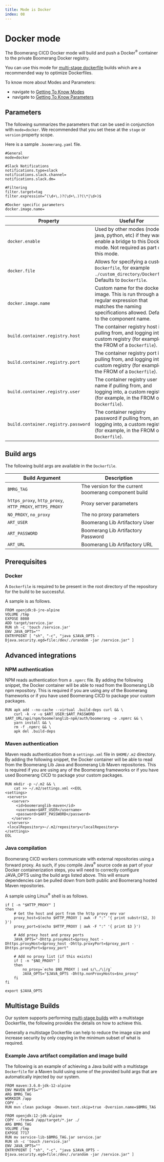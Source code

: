 ```yaml
---
title: Mode is Docker
index: 08
---
```


# Docker mode

The Boomerang CICD Docker mode will build and push a Docker<sup>®</sup> container to the private Boomerang Docker registry.

You can use this mode for [multi-stage dockerfile](https://docs.docker.com/develop/develop-images/multistage-build/) builds which are a recommended way to optimize Dockerfiles.

To know more about Modes and Parameters:
- navigate to [Getting To Know Modes](/boomerang-cicd/getting-to-know/modes)
- navigate to [Getting To Know Parameters](/boomerang-cicd/getting-to-know/parameters)

## Parameters

The following summarizes the parameters that can be used in conjunction with `mode=docker`. We recommended that you set these at the `stage` or `version` property scope.

Here is a sample `.boomerang.yaml` file.

```
#General
mode=docker

#Slack Notifications
notifications.type=slack
notifications.slack.channel=
notifications.slack.dm=

#Filtering
filter.target=tag
filter.expression=^(\d+\.)?(\d+\.)?(\*|\d+)$

#Docker specific parameters
docker.image.name=
```

| Property | Useful For |
| --- | --- |
| `docker.enable` | Used by other modes (nodejs, java, python, etc) if they want to enable a bridge to this Docker mode. Not required as part of this mode. |
| `docker.file` | Allows for specifying a custom `Dockerfile`, for example `./custom_directory/Dockerfile`. Defaults to `Dockerfile`. |
| `docker.image.name` | Custom name for the docker image. This is run through a regular expression that matches the naming specifications allowed. Defaults to the component name. |
| `build.container.registry.host` | The container registry host if pulling from, and logging into, a custom registry (for example, in the FROM of a `Dockerfile`). |
| `build.container.registry.port` | The container registry port if pulling from, and logging into, a custom registry (for example, in the FROM of a `Dockerfile`). |
| `build.container.registry.user` | The container registry user name if pulling from, and logging into, a custom registry (for example, in the FROM of a `Dockerfile`). |
| `build.container.registry.password` | The container registry password if pulling from, and logging into, a custom registry (for example, in the FROM of a `Dockerfile`). |

## Build args

The following build args are available in the `Dockerfile`.

| Build Argument | Description |
| --- | --- |
| `BMRG_TAG` | The version for the current boomerang component build |
| `https_proxy`, `http_proxy`, `HTTP_PROXY`, `HTTPS_PROXY` | Proxy server parameters |
| `NO_PROXY`, `no_proxy` | The no proxy parameters |
| `ART_USER` | Boomerang Lib Artifactory User |
| `ART_PASSWORD` | Boomerang Lib Artifactory Password |
| `ART_URL` | Boomerang Lib Artifactory URL |

## Prerequisites

### Docker

A `Dockerfile` is required to be present in the root directory of the repository for the build to be successful.

A sample is as follows.

```
FROM openjdk:8-jre-alpine
VOLUME /tmp
EXPOSE 8080
ADD target/service.jar
RUN sh -c 'touch /service.jar'
ENV JAVA_OPTS=""
ENTRYPOINT [ "sh", "-c", "java $JAVA_OPTS -Djava.security.egd=file:/dev/./urandom -jar /service.jar" ]
```

## Advanced integrations

### NPM authentication

NPM reads authentication from a `.npmrc` file. By adding the following snippet, the Docker container will be able to read from the Boomerang Lib npm repository. This is required if you are using any of the Boomerang frameworks or if you have used Boomerang CICD to package your custom packages.

```
RUN apk add --no-cache --virtual .build-deps curl && \
    curl -k -v -u $ART_USER:$ART_PASSWORD $ART_URL/api/npm/boomeranglib-npm/auth/boomerang -o .npmrc && \
    yarn install && \
    rm -f .npmrc && \
    apk del .build-deps
```

### Maven authentication

Maven reads authentication from a `settings.xml` file in `$HOME/.m2` directory. By adding the following snippet, the Docker container will be able to read from the Boomerang Lib Java and Boomerang Lib Maven repositories. This is required if you are using any of the Boomerang frameworks or if you have used Boomerang CICD to package your custom packages.

```
RUN mkdir -p ~/.m2 && \
    cat >> ~/.m2/settings.xml <<EOL
<settings>
 <servers>
   <server>
     <id>boomeranglib-maven</id>
     <username>$ART_USER</username>
     <password>$ART_PASSWORD</password>
   </server>
 </servers>
 <localRepository>~/.m2/repository</localRepository>
</settings>
EOL
```

### Java compilation

Boomerang CICD workers communicate with external repositories using a forward proxy. As such, if you compile Java<sup>®</sup> source code as part of your Docker containerization steps, you will need to correctly configure JAVA_OPTS using the build args listed above.  This will ensure dependencies can be pulled down from both public and Boomerang hosted Maven repositories.

A sample using Linux<sup>®</sup> shell is as follows.

```
if [ -n "$HTTP_PROXY" ]
then
	# Get the host and port from the http provy env var
	proxy_host=$(echo $HTTP_PROXY | awk -F ":" '{ print substr($2, 3) }')
	proxy_port=$(echo $HTTP_PROXY | awk -F ":" '{ print $3 }')

	# Add proxy host and proxy ports
	JAVA_OPTS="-Dhttp.proxyHost=$proxy_host -Dhttps.proxyHost=$proxy_host -Dhttp.proxyPort=$proxy_port -Dhttps.proxyPort=$proxy_port"

	# Add no proxy list (if this exists)
	if [ -n "$NO_PROXY" ]
	then
		no_proxy=`echo $NO_PROXY | sed s/\,/\|/g`
		JAVA_OPTS="$JAVA_OPTS -Dhttp.nonProxyHosts=$no_proxy"
	fi
fi

export $JAVA_OPTS
```

## Multistage Builds

Our system supports performing [multi-stage builds](https://docs.docker.com/develop/develop-images/multistage-build/) with a multistage Dockerfile, the following provides the details on how to achieve this.

Generally a multistage Dockerfile can help to reduce the image size and increase security by only copying in the minimum subset of what is required.

### Example Java artifact compilation and image build

The following is an example of achieving a Java build with a multistage `Dockerfile` for a Maven build using some of the provided build args that are automatically injected by our system.

```
FROM maven:3.6.0-jdk-12-alpine
ENV MAVEN_OPTS=""
ARG BMRG_TAG
WORKDIR /app
COPY . .
RUN mvn clean package -Dmaven.test.skip=true -Dversion.name=$BMRG_TAG

FROM openjdk:12-jdk-alpine
COPY --from=0 /app/target/*.jar ./
ARG BMRG_TAG
VOLUME /tmp
EXPOSE 7717
RUN mv service-lib-$BMRG_TAG.jar service.jar
RUN sh -c 'touch /service.jar'
ENV JAVA_OPTS=""
ENTRYPOINT [ "sh", "-c", "java $JAVA_OPTS -Djava.security.egd=file:/dev/./urandom -jar /service.jar" ]
```